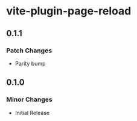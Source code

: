 # vite-plugin-page-reload

## 0.1.1

### Patch Changes

- Parity bump

## 0.1.0

### Minor Changes

- Initial Release
